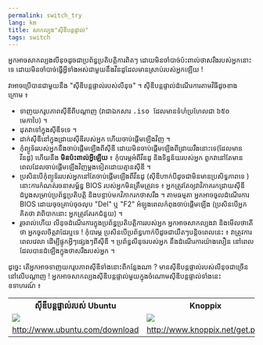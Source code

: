 ```yaml
---
permalink: switch_try
lang: km
title: សាក​ល្បង"ស៊ីឌី​បន្ត​ផ្ទាល់"
tags: switch
---
```


 អ្នក​អាច​សាក​ល្បង​លីនុច​ដូច​ជា​ប្រព័ន្ធ​ប្រតិបត្តិការ​ពិតៗ ​​ដោយ​មិន​ចាំបាច់​ប៉ះ​ពាល់​​ថាស​រឹង​របស់​អ្នកនោះទេ
ដោយ​មិន​ចាំបាច់​​ធ្វើ​អ្វី​ទាំងអស់​​ជា​មួយ​នឹង​​​វីនដូដែល​មាន​ស្រាប់​របស់​អ្នកឡើយ !

វា​​អាច​ប្រើបាន​ជា​មួយ​នឹង​ "​ស៊ីឌី​បន្ត​ផ្ទាល់​របស់​លីនុច​" ។ ស៊ីឌី​បន្ត​ផ្ទាល់ដំណើរការ​តាម​វិធី​ដូច​ខាងក្រោម ៖ 

<ul>

<li> ទាញយក​រូប​ភាព​ស៊ីឌី​ពីបណ្ដាញ​ (វាជា​ឯកសារ​​ <tt>.iso </tt> 
ដែល​មាន​ទំហំ​ប្រហែលជា ៦៥០ មេកាបៃ) ។ </li>

<li> ដុត​វា​ទៅ​ក្នុង​​ស៊ីឌី​ទទេ​ ។</li>

<li> ដាក់​​ស៊ីឌី​នៅ​ក្នុង​ដ្រាយ​ស៊ីឌី​របស់​អ្នក ហើយ​ចាប់ផ្ដើម​ឡើង​វិញ​ ។ </li>

<li> កុំព្យូទ័រ​របស់​អ្នក​នឹងចាប់ផ្ដើម​ឡើង​ពី​ស៊ីឌី ​ដោយ​មិន​​​ចាប់​ផ្តើម​ឡើង​ពី​ដ្រាយ​រឹង​នោះទេ​
 (ដែលមាន​វីនដូ) ហើយ​នឹង <b>មិន​ប៉ះ​ពាល់អ្វី​ឡើយ</b> ៖
កុំបារម្ភ​អំពី​វីនដូ និង​ទិន្នន័យ​របស់​អ្នក​ ពួក​វា​​​​នៅ​តែមាន​​​ ​ពេល​ដែល​ចាប់​ផ្តើម​ឡើង​វិញ​ម្តង​ទៀត​ដោយ​​គ្មាន​​ស៊ីឌី​ ។ </li>

<li>ប្រសិន​បើ​កុំ​ព្យូទ័រ​របស់​អ្នក​នៅ​តែ​ចាប់​ផ្តើម​ឡើង​​ពី​វីនដូ​ (​ស៊ីឌីហាក់​បី​ដូច​ជាមិន​​មានប្រសិទ្ធភាព​ទេ​ )
នោះ​ការ​កំណត់​រចនាសម្ព័ន្ធ BIOS របស់​​អ្នក​មិន​ត្រឹមត្រូវ​ទេ ៖ អ្នក​ត្រូវ​​​តែ​ឲ្យ​វា​​​វិភាគ​រក​​​ដ្រាយ​ស៊ីឌីដំបូងសម្រាប់​ប្រព័ន្ធ​ប្រតិបត្តិ និង​បន្ទាប់​​មក​វិភាក​រក​​ថាស​​រឹង​ ។ 
តាម​ធម្មតា អ្នក​អាច​ចូលដំណើរ​ការ​ BIOS ដោយ​ចុច​គ្រាប់ចុច​លុប​ "Del" ឬ "F2" 
អំឡុង​ពេល​កំពុង​ចាប់​ផ្តើមឡើង (ប្រសិនបើ​​អ្នក​គិត​ថា វា​ពិបាក​នោះ ​អ្នក​ត្រូវ​តែ​រក​ជំនួយ) ។</li>

<li>រួចរាល់​ហើយ លី​នុច​ដំណើរ​ការ​​ក្នុង​​ប្រព័ន្ធ​​ប្រតិបត្តិការ​របស់​អ្នក​ អ្នក​អាច​សាក​ល្បង​វា​ និង​មើល​ថាតើ​ថា​ អ្នក​ចូល​ចិត្តវា​ដែរឬទេ !
 កុំបារម្ភ ប្រសិន​បើ​ប្រព័ន្ធ​ហាក់​បី​ដូចជា​យឺត​ៗ​បន្តិច​​ពេល​នេះ​ ៖
វា​​ត្រូវ​ការ​ពេលវេលា ​ដើម្បី​​ផ្ទុក​អ្វីៗ​​ផ្សេងៗ​ពី​​​​ស៊ីឌី ។​​ ប្រព័ន្ធ​លីនុច​របស់​អ្នក​ នឹង​ដំណើរការ​យ៉ាង​លឿន នៅពេល​ដែល​បាន​​​ដំឡើង​ក្នុង​​ថាសរឹង​របស់​អ្នក ។
</li>

</ul>

 ដូច្នេះ​ តើ​អ្នក​អាចទាញយករូបភាព​​ស៊ីឌី​ទាំង​​នោះ​ពី​កន្លែង​ណា ? មាន​ស៊ីឌី​បន្តផ្ទាល់​របស់​​លីនុច​​ជា​ច្រើន​នៅ​លើ​បណ្តាញ !
អ្នក​អាច​សាកល្បង​ស៊ីឌី​បន្តផ្ទាល់​មួយ​ក្នុង​ចំណោម​ស៊ីឌី​បន្តផ្ទាល់​ទាំង​នេះ​​ ឧទាហរណ៍ ៖

<table cols="2">
<tr>
<th>ស៊ីឌី​បន្ត​ផ្ទាល់​របស់ Ubuntu </th>
<th>Knoppix</th>
</tr>

<tr>
<td><a href="Images/ubuntu.png"><img src="Images/ubuntu_thumbnail.png" /></a></td>
<td><a href="Images/knoppix.png"><img src="Images/knoppix_thumbnail.png" /></a></td>
</tr>

<tr>
<td><a 
href="http://www.ubuntu.com/download">http://www.ubuntu.com/download</a></td>
<td><a 
href="http://www.knoppix.net/get.php">http://www.knoppix.net/get.php</a></td>
</tr>

</table>

